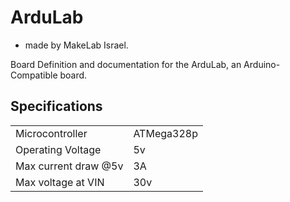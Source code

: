 # ArduLab
- made by MakeLab Israel. 

Board Definition and documentation for the ArduLab, an Arduino-Compatible board. 

## Specifications
|  |  |
| --------------- | ---------- |
| Microcontroller | ATMega328p |
| Operating Voltage | 5v |
| Max current draw @5v | 3A |
| Max voltage at VIN | 30v |
